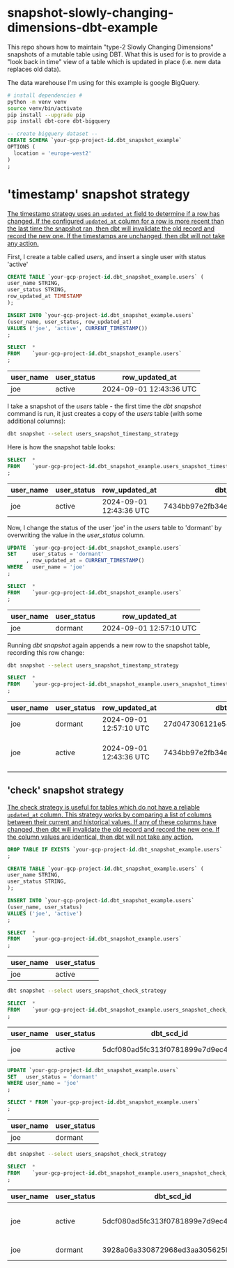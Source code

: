 # snapshot-slowly-changing-dimensions-dbt-example

This repo shows how to maintain "type-2 Slowly Changing Dimensions" snapshots of a mutable table using DBT. What this is used for is to provide a "look back in time" view of a table which is updated in place (i.e. new data replaces old data).

The data warehouse I'm using for this example is google BigQuery.

```bash
# install dependencies #
python -m venv venv
source venv/bin/activate
pip install --upgrade pip
pip install dbt-core dbt-bigquery
```

```sql
-- create bigquery dataset --
CREATE SCHEMA `your-gcp-project-id.dbt_snapshot_example`
OPTIONS (
  location = 'europe-west2'
)
;
```

# 'timestamp' snapshot strategy

[The timestamp strategy uses an `updated_at` field to determine if a row has changed. If the configured `updated_at` column for a row is more recent than the last time the snapshot ran, then dbt will invalidate the old record and record the new one. If the timestamps are unchanged, then dbt will not take any action.](https://docs.getdbt.com/docs/build/snapshots#timestamp-strategy-recommended)

First, I create a table called _users_, and insert a single user with status 'active'

```sql
CREATE TABLE `your-gcp-project-id.dbt_snapshot_example.users` (
user_name STRING,
user_status STRING,
row_updated_at TIMESTAMP
);

INSERT INTO `your-gcp-project-id.dbt_snapshot_example.users`
(user_name, user_status, row_updated_at)
VALUES ('joe', 'active', CURRENT_TIMESTAMP())
;

SELECT  *
FROM    `your-gcp-project-id.dbt_snapshot_example.users`
;
```

| user_name | user_status | row_updated_at          |
| --------- | ----------- | ----------------------- |
| joe       | active      | 2024-09-01 12:43:36 UTC |

I take a snapshot of the _users_ table - the first time the _dbt snapshot_ command is run, it just creates a copy of the _users_ table (with some additional columns):

```bash
dbt snapshot --select users_snapshot_timestamp_strategy
```

Here is how the snapshot table looks:

```sql
SELECT  *
FROM    `your-gcp-project-id.dbt_snapshot_example.users_snapshot_timestamp_strategy`
;
```

| user_name | user_status | row_updated_at          | dbt_scd_id                       | dbt_updated_at          | dbt_valid_from          | dbt_valid_to |
| --------- | ----------- | ----------------------- | -------------------------------- | ----------------------- | ----------------------- | ------------ |
| joe       | active      | 2024-09-01 12:43:36 UTC | 7434bb97e2fb34e2c0b481959d70d155 | 2024-09-01 12:43:36 UTC | 2024-09-01 12:43:36 UTC |              |

Now, I change the status of the user 'joe' in the _users_ table to 'dormant' by overwriting the value in the _user_status_ column.

```sql
UPDATE  `your-gcp-project-id.dbt_snapshot_example.users`
SET     user_status = 'dormant'
      , row_updated_at = CURRENT_TIMESTAMP()
WHERE   user_name = 'joe'
;

SELECT  *
FROM    `your-gcp-project-id.dbt_snapshot_example.users`
;
```

| user_name | user_status | row_updated_at          |
| --------- | ----------- | ----------------------- |
| joe       | dormant     | 2024-09-01 12:57:10 UTC |

Running _dbt snapshot_ again appends a new row to the snapshot table, recording this row change:

```bash
dbt snapshot --select users_snapshot_timestamp_strategy
```

```sql
SELECT  *
FROM    `your-gcp-project-id.dbt_snapshot_example.users_snapshot_timestamp_strategy`
;
```

| user_name | user_status | row_updated_at          | dbt_scd_id                       | dbt_updated_at          | dbt_valid_from          | dbt_valid_to            |
| --------- | ----------- | ----------------------- | -------------------------------- | ----------------------- | ----------------------- | ----------------------- |
| joe       | dormant     | 2024-09-01 12:57:10 UTC | 27d047306121e541ed7a8a82b7d7758e | 2024-09-01 12:57:10 UTC | 2024-09-01 12:57:10 UTC | _null_                  |
| joe       | active      | 2024-09-01 12:43:36 UTC | 7434bb97e2fb34e2c0b481959d70d155 | 2024-09-01 12:43:36 UTC | 2024-09-01 12:43:36 UTC | 2024-09-01 12:57:10 UTC |

## 'check' snapshot strategy

[The check strategy is useful for tables which do not have a reliable `updated_at` column. This strategy works by comparing a list of columns between their current and historical values. If any of these columns have changed, then dbt will invalidate the old record and record the new one. If the column values are identical, then dbt will not take any action.](https://docs.getdbt.com/docs/build/snapshots#check-strategy)

```sql
DROP TABLE IF EXISTS `your-gcp-project-id.dbt_snapshot_example.users`
;

CREATE TABLE `your-gcp-project-id.dbt_snapshot_example.users` (
user_name STRING,
user_status STRING,
);

INSERT INTO `your-gcp-project-id.dbt_snapshot_example.users`
(user_name, user_status)
VALUES ('joe', 'active')
;

SELECT  *
FROM    `your-gcp-project-id.dbt_snapshot_example.users`
;
```

| user_name | user_status |
| --------- | ----------- |
| joe       | active      |

```bash
dbt snapshot --select users_snapshot_check_strategy
```

```sql
SELECT  *
FROM    `your-gcp-project-id.dbt_snapshot_example.users_snapshot_check_strategy`
;
```

| user_name | user_status | dbt_scd_id                       | dbt_updated_at          | dbt_valid_from          | dbt_valid_to |
| --------- | ----------- | -------------------------------- | ----------------------- | ----------------------- | ------------ |
| joe       | active      | 5dcf080ad5fc313f0781899e7d9ec442 | 2024-09-01 13:44:51 UTC | 2024-09-01 13:44:51 UTC | _null_       |

```sql
UPDATE `your-gcp-project-id.dbt_snapshot_example.users`
SET   user_status = 'dormant'
WHERE user_name = 'joe'
;

SELECT * FROM `your-gcp-project-id.dbt_snapshot_example.users`
;
```

| user_name | user_status |
| --------- | ----------- |
| joe       | dormant     |

```bash
dbt snapshot --select users_snapshot_check_strategy
```

```sql
SELECT  *
FROM    `your-gcp-project-id.dbt_snapshot_example.users_snapshot_check_strategy`
;
```

| user_name | user_status | dbt_scd_id                       | dbt_updated_at          | dbt_valid_from          | dbt_valid_to            |
| --------- | ----------- | -------------------------------- | ----------------------- | ----------------------- | ----------------------- |
| joe       | active      | 5dcf080ad5fc313f0781899e7d9ec442 | 2024-09-01 13:44:51 UTC | 2024-09-01 13:44:51 UTC | 2024-09-01 13:47:43 UTC |
| joe       | dormant     | 3928a06a330872968ed3aa305625b730 | 2024-09-01 13:47:43 UTC | 2024-09-01 13:47:43 UTC | _null_                  |
